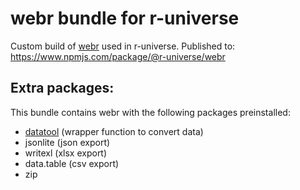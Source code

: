# webr bundle for r-universe

Custom build of [webr](https://github.com/r-wasm/webr) used in r-universe. Published to: https://www.npmjs.com/package/@r-universe/webr

## Extra packages:

This bundle contains webr with the following packages preinstalled:

 - [datatool](https://github.com/r-universe-org/webr-bundle/tree/HEAD/datatool) (wrapper function to convert data)
 - jsonlite (json export)
 - writexl (xlsx export)
 - data.table (csv export)
 - zip
